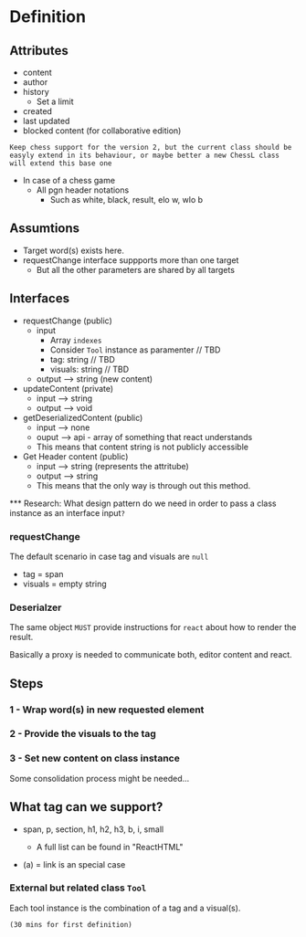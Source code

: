 # Definition

## Attributes

- content
- author
- history
  - Set a limit
- created
- last updated
- blocked content (for collaborative edition)

`Keep chess support for the version 2, but the current class should be easyly extend in its behaviour, or maybe better a new ChessL class will extend this base one`

- In case of a chess game
  - All pgn header notations
    - Such as white, black, result, elo w, wlo b

## Assumtions

- Target word(s) exists here.
- requestChange interface suppports more than one target
  - But all the other parameters are shared by all targets

## Interfaces

- requestChange (public)
  - input
    - Array `indexes`
    - Consider `Tool` instance as paramenter // TBD
    - tag: string // TBD
    - visuals: string // TBD
  - output --> string (new content)
- updateContent (private)
  - input --> string
  - output --> void
- getDeserializedContent (public)
  - input --> none
  - ouput --> api - array of something that react understands
  - This means that content string is not publicly accessible
- Get Header content (public)
  - input --> string (represents the attritube)
  - output --> string
  - This means that the only way is through out this method.

\*\*\* Research: What design pattern do we need in order to pass a class instance as an interface input`?`

### requestChange

The default scenario in case tag and visuals are `null`

- tag = span
- visuals = empty string

### Deserialzer

The same object `MUST` provide instructions for `react` about how to render the result.

Basically a proxy is needed to communicate both, editor content and react.

## Steps

### 1 - Wrap word(s) in new requested element

### 2 - Provide the visuals to the tag

### 3 - Set new content on class instance

Some consolidation process might be needed...

## What tag can we support?

- span, p, section, h1, h2, h3, b, i, small

  - A full list can be found in "ReactHTML"

- (a) = link is an special case

### External but related class `Tool`

Each tool instance is the combination of a tag and a visual(s).

`(30 mins for first definition)`
